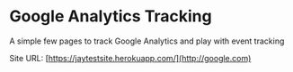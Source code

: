 # Google Analytics Tracking

A simple few pages to track Google Analytics and play with event tracking


Site URL:  [https://jaytestsite.herokuapp.com/](http://google.com)
